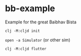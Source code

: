 # bb-example
Example for the great Baibhav Bista

`clj -M:cljd init`

`open -a Simulator` (or other sim)

`clj -M:cljd flutter`
